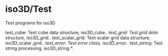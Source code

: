 # iso3D/Test
  Test programs for iso3D

test_cube: Test cube data structure, iso3D_cube.*.
test_grid: Test grid data structure, iso3D_grid.*.
test_scalar_grid: Test scalar grid data structure, iso3D_scalar_grid.*.
test_error: Test error class, iso3D_error.*.
test_string: Test string processing, iso3D_string.*.

 